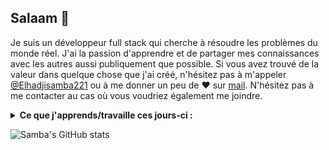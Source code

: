## Salaam 👋
Je suis un développeur full stack qui cherche à résoudre les problèmes du monde réel. J'ai la passion d'apprendre et de partager mes connaissances avec les autres aussi publiquement que possible. 
Si vous avez trouvé de la valeur dans quelque chose que j'ai créé, n'hésitez pas à m'appeler [@Elhadjisamba221](https://twitter.com/Elhadjisamba221/) ou à me donner un peu de ♥ sur [mail](mailto:baelhadjisamba40@gmail.com). N'hésitez pas à me contacter au cas où vous voudriez également me joindre.

<details>
 <summary><strong>Ce que j'apprends/travaille ces jours-ci :</strong></summary>
   - PHP avancé <br/>
   - JAVA <br/>
   - Angular <br/>
   - Laravel <br/>
   - Devops <br/>
   - React JS
</details>

![Samba's GitHub stats](https://github-readme-stats.vercel.app/api?username=Sambaba097&show_icons=true&hide=["prs","issues","contribs"])
